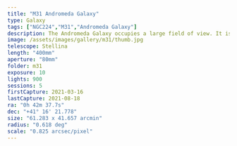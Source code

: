 ```yaml
---
title: "M31 Andromeda Galaxy"
type: Galaxy
tags: ["NGC224","M31","Andromeda Galaxy"]
description: The Andromeda Galaxy occupies a large field of view. It is both near to the Milky Way and bright enough to see with the naked eye.
image: /assets/images/gallery/m31/thumb.jpg
telescope: Stellina
length: "400mm"
aperture: "80mm"
folder: m31
exposure: 10
lights: 900
sessions: 5
firstCapture: 2021-03-16
lastCapture: 2021-08-18
ra: "0h 42m 37.7s"
dec: "+41° 16' 21.778"
size: "61.283 x 41.657 arcmin"
radius: "0.618 deg"
scale: "0.825 arcsec/pixel"
---
```

